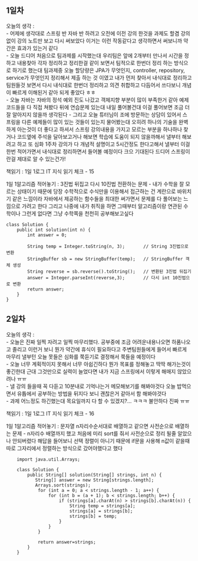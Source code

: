 
## 1일차 

오늘의 생각 :   
    - 어제에 생각대로 스프링 반 자바 반 하려고 오전에 이전 강의 한것을 과제도 할겸 강의 없이 강의 노트만 보고 다시 써보았다 이거는 이런 작동같다고 생각하면서 써보니까 약간은 효과가 있는거 같다   
    - 오늘 드디어 처음으로 팀과제를 시작했는대 우리팀은 앞에 2개부터 만나서 시간을 정하고 내용찾아 각자 정리하고 정리한걸 같이 보면서 팀적으로 한번더 정리 하는 방식으로 하기로 했는대  팀과제중 오늘 할당량은 JPA가 무엇인지, controller, repository, service가 무엇인지 정리해서 제출 하는 것 이였고 내가 먼저 찾아서 내식대로 정리하고 팀원들것 보면서 다시 내식대로 한번더 정리하고 의견 취합하고 다듬어서 쓰다보니 개념이 빠르게 이해된거 같아 되게 좋았다 ㅎㅎ   
    - 오늘 자바는 자바의 정석 예외 진도 나갔고 객체지향 부분이 많이 부족한거 같아 예제 코드들을 다 직접 쳐봤다 뒤에 연습문제 있는대 내일 풀어볼건대 이걸 풀어보면 조금 더 잘 알아지지 않을까 생각된다
    - 그리고 오늘 튜터님이 조에 방문하는 상담이 있어서 스프링을 다른 예제들이 많이 있는 것들이 있는지 물어봤는대 오히려 하나의 기술을 완벽하게 아는것이 더 좋다고 하셔서 스프링 강의내용을 가지고 모르는 부분을 하나하나 찾거나 코드옆에 주석을 달아보고거나 해보면 학습에 도움이 되지 않을까해서 낼부터 해보려고 하고 또 심화 1주차 강의가 다 개념적 설명이고 5시간정도 한다고해서 낼부터 이걸 한번 적어가면서 내식대로 정리하면서 들어볼 예정이다 크으 기대된다 드디어 스프링이란걸 제대로 알 수 있는건가!   
    
    
책읽기 : 1일 1로그 IT 지식 읽기 체크 - 15
    
1일 1알고리즘 적어놓기 : 3진법 뒤집고 다시 10진법 전환하는 문제 - 내가 수학을 잘 모르는 상태이기 때문에 당장 수학적으로 수식만을 이용해서 접근하는 건 계란으로 바위치기 같은 느낌이라 자바에서 제공하는 함수들을 최대한 써가면서 문제를 다 풀어보는 느낌으로 가려고 한다 그리고 나중에 내가 취직을 하면 그때부터 알고리즘이랑 연관된 수학이나 그런게 없다면 그냥 수학쪽을 천천히 공부해보고싶다 

    class Solution {
        public int solution(int n) {
            int answer = 0;

            String temp = Integer.toString(n, 3);       // String 3진법으로 변환
            StringBuffer sb = new StringBuffer(temp);   // StringBuffer 객체 생성
            String reverse = sb.reverse().toString();   // 변환된 3진법 뒤집기
            answer = Integer.parseInt(reverse,3);       // 다시 int 10진법으로 변환
            return answer;
        }
    }


## 2일차 

오늘의 생각 :   
    - 오늘은 진짜 일찍 자려고 일찍 마무리했다. 공부중에 조금 어려운내용나오면 하품나오고 졸리고 이런거 보니 뭔가 약간에 휴식이 필요하다고 주변팀원들에게 들어서 빠르게 마무리 낼부턴 오늘 못들은 심화를 쭉듣기로 결정해서 쭉들을 예정이다   
    - 오늘 너무 계획적이지 못해서 너무 아쉽긴하다 뭔가 목표를 정해놓고 딱딱 해가는것이 좋긴한대 근대 그것만으로 실력이 늘었다면 내가 지금 스프링에서 이렇게 해매지 않았으려나 ㅠㅠ   
    - 낼 강의 들을때 꼭 다듣고 10분내로 기억나는거 메모해보기를 해봐야것다 오늘 밥먹으면서 유튭에서 공부하는 방법을 뒤지다 보니 괜찮은거 같아서 함 해봐야것다    
    - 과제 어느정도 하긴했는대 목요일까지 다 할 수 있겠지?... ㅋㅋㅋ 불안하다 진짜 ㅠㅠ   
    
책읽기 : 1일 1로그 IT 지식 읽기 체크 - 16
    
1일 1알고리즘 적어놓기 :  문자열 n자리수순서대로 배열하고 같으면 사전순으로 배열하는 문제 - n자리수 배열까지 했고 처음에 미리 sort를 줘서 사전순으로 정리 될줄 알았으나 안되버렸다 해답을 들어보니 선택 정렬이 아니기 때문에 if문을 사용해 n값이 같을때 따로 그자리에서 정렬하는 방식으로 갔어야했다고 했다 

        import java.util.Arrays;

        class Solution {
            public String[] solution(String[] strings, int n) {
               String[] answer = new String[strings.length];           
               Arrays.sort(strings);
                for (int a = 0; a < strings.length - 1; a++) {
                    for (int b = (a + 1); b < strings.length; b++) {
                        if (strings[a].charAt(n) > strings[b].charAt(n)) {
                            String temp = strings[a];
                            strings[a] = strings[b];
                            strings[b] = temp;
                        }
                    }
                }       

                return answer=strings;
            }
        }


